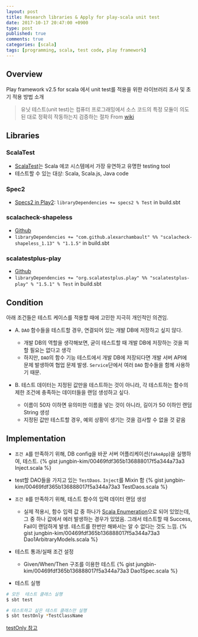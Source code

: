 ```yaml
---
layout: post
title: Research libraries & Apply for play-scala unit test 
date: 2017-10-17 20:47:00 +0900
type: post
published: true
comments: true
categories: [scala]
tags: [programming, scala, test code, play framework]
---
```


## Overview
Play framework v2.5 for scala 에서 unit test를 적용을 위한 라이브러리 조사 및 초기 적용 방법 소개

> 유닛 테스트(unit test)는 컴퓨터 프로그래밍에서 소스 코드의 특정 모듈이 의도된 대로 정확히 작동하는지 검증하는 절차
From [wiki](https://ko.wikipedia.org/wiki/%EC%9C%A0%EB%8B%9B_%ED%85%8C%EC%8A%A4%ED%8A%B8)

## Libraries

### ScalaTest
- [ScalaTest]((http://www.scalatest.org/))는 Scala 에코 시스템에서 가장 유연하고 유명한 testing tool
- 테스트할 수 있는 대상: Scala, Scala.js, Java code

### Spec2
- [Specs2 in Play2](https://www.playframework.com/documentation/2.6.x/ScalaTestingWithSpecs2#Testing-your-application-with-specs2): 
`libraryDependencies += specs2 % Test` in build.sbt

### scalacheck-shapeless
- [Github](https://github.com/alexarchambault/scalacheck-shapeless)
- `libraryDependencies += "com.github.alexarchambault" %% "scalacheck-shapeless_1.13" % "1.1.5"` in build.sbt

### scalatestplus-play
- [Github](https://github.com/playframework/scalatestplus-play)
- `libraryDependencies += "org.scalatestplus.play" %% "scalatestplus-play" % "1.5.1" % Test` in build.sbt

## Condition
아래 조건들은 테스트 케이스를 적용할 때에 고민한 지극히 개인적인 의견임. 
* A. `DAO` 함수들을 테스트할 경우, 연결되어 있는 개발 DB에 저장하고 싶지 않다.
    + 개발 DB의 역할을 생각해보면, 굳이 테스트할 때 개발 DB에 저장하는 것을 피할 필요는 없다고 생각
    + 하지만, `DAO`의 함수 기능 테스트에서 개발 DB에 저장되다면 개발 서버 API에 문제 발생하여 협업 문제 발생. 
    `Service`단에서 여러 `DAO` 함수들을 함께 사용하기 때문.
    
* B. 테스트 데이터는 지정된 값만을 테스트하는 것이 아니라, 각 테스트하는 함수의 제한 조건에 충족하는 데이터들을 랜덤 생성하고 싶다.
    + 이름이 50자 이하면 유의미한 이름을 넣는 것이 아니라, 길이가 50 이하인 랜덤 String 생성 
    + 지정된 값만 테스트할 경우, 예외 상황이 생기는 것을 검사할 수 없을 것 같음


## Implementation
- `조건 A`를 만족하기 위해, DB config을 바꾼 서버 어플리케이션(`fakeApp`)을 실행하여, 테스트.
{% gist jungbin-kim/00469fdf365b136888017f5a344a73a3 Inject.scala %}

- test할 DAO들을 가지고 있는 `TestDaos`. `Inject`를 Mixin 함
{% gist jungbin-kim/00469fdf365b136888017f5a344a73a3 TestDaos.scala %}
      
- `조건 B`를 만족하기 위해, 테스트 함수의 입력 데이터 랜덤 생성  
    + 실제 적용시, 함수 입력 값 중 하나가 [Scala Enumeration](https://www.scala-lang.org/api/current/scala/Enumeration.html)으로 되어 있었는데, 
    그 중 하나 값에서 에러 발생하는 경우가 있었음. 
    그래서 테스트할 때 Success, Fail이 랜덤하게 발생. 테스트를 한번만 해봐서는 알 수 없다는 것도 느낌.
{% gist jungbin-kim/00469fdf365b136888017f5a344a73a3 Dao1ArbitraryModels.scala %}

- 테스트 통과/실패 조건 설정 
    + Given/When/Then 구조를 이용한 테스트
{% gist jungbin-kim/00469fdf365b136888017f5a344a73a3 Dao1Spec.scala %}

- 테스트 실행

```sh
# 모든  테스트 클래스 실행
$ sbt test

# 테스트하고 싶은 테스트 클래스만 실행
$ sbt testOnly *TestClassName
```
[testOnly 참고](https://stackoverflow.com/questions/11159953/scalatest-in-sbt-is-there-a-way-to-run-a-single-test-without-tags)

